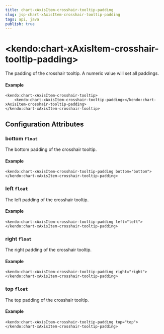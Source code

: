 ```yaml
---
title: chart-xAxisItem-crosshair-tooltip-padding
slug: jsp-chart-xAxisItem-crosshair-tooltip-padding
tags: api, java
publish: true
---
```


# \<kendo:chart-xAxisItem-crosshair-tooltip-padding\>

The padding of the crosshair tooltip. A numeric value will set all paddings.

#### Example
    <kendo:chart-xAxisItem-crosshair-tooltip>
        <kendo:chart-xAxisItem-crosshair-tooltip-padding></kendo:chart-xAxisItem-crosshair-tooltip-padding>
    </kendo:chart-xAxisItem-crosshair-tooltip>

## Configuration Attributes

### bottom `float`

The bottom padding of the crosshair tooltip.

#### Example
    <kendo:chart-xAxisItem-crosshair-tooltip-padding bottom="bottom">
    </kendo:chart-xAxisItem-crosshair-tooltip-padding>

### left `float`

The left padding of the crosshair tooltip.

#### Example
    <kendo:chart-xAxisItem-crosshair-tooltip-padding left="left">
    </kendo:chart-xAxisItem-crosshair-tooltip-padding>

### right `float`

The right padding of the crosshair tooltip.

#### Example
    <kendo:chart-xAxisItem-crosshair-tooltip-padding right="right">
    </kendo:chart-xAxisItem-crosshair-tooltip-padding>

### top `float`

The top padding of the crosshair tooltip.

#### Example
    <kendo:chart-xAxisItem-crosshair-tooltip-padding top="top">
    </kendo:chart-xAxisItem-crosshair-tooltip-padding>

